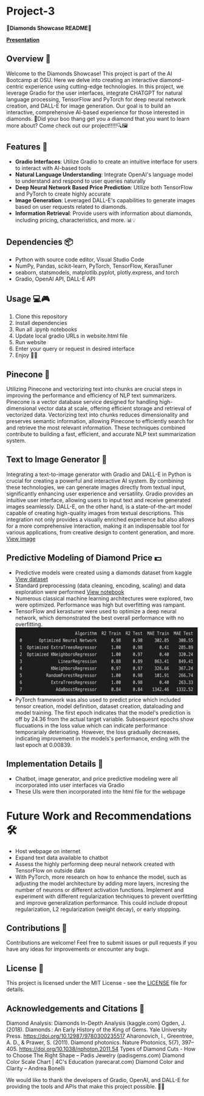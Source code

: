 # Project-3
💎**Diamonds Showcase README**💎

[**Presentation**](https://docs.google.com/presentation/d/180iazh-0e2mQfu0h9xBafVOfzKl_t-bgL2INx06a48A/edit#slide=id.g26f1b39ef97_1_23)

## Overview 🌟
Welcome to the Diamonds Showcase! This project is part of the AI Bootcamp at OSU. Here we delve into creating an interactive diamond-centric experience using cutting-edge technologies. In this project, we leverage Gradio for the user interfaces, integrate CHATGPT for natural language processing, TensorFlow and PyTorch for deep neural network creation, and DALL-E for image generation. Our goal is to build an interactive, comprehensive AI-based experience for those interested in diamonds. 💬Did your boo thang get you a diamond that you want to learn more about? Come check out our project!!!!!🔍🖼️

## Features 🚀
- **Gradio Interfaces**: Utilize Gradio to create an intuitive interface for users to interact with AI-based tools
- **Natural Language Understanding**: Integrate OpenAI's language model to understand and respond to user queries naturally
- **Deep Neural Network Based Price Prediction**: Utilize both TensorFlow and PyTorch to create highly accurate 
- **Image Generation**: Leveraged DALL-E's capabilities to generate images based on user requests related to diamonds.
- **Information Retrieval**: Provide users with information about diamonds, including pricing, characteristics, and more. 📊💡

## Dependencies 📦
- Python with source code editor, Visual Studio Code
- NumPy, Pandas, scikit-learn, PyTorch, TensorFlow, KerasTuner
- seaborn, statsmodels, matplotlib.pyplot, plotly.express, and torch
- Gradio, OpenAI API, DALL-E API

## Usage 💻🎮
1. Clone this repository
2. Install dependencies
3. Run all .ipynb notebooks
4. Update local gradio URLs in website.html file
5. Run website
6. Enter your query or request in desired interface
7. Enjoy 💬🎉

## Pinecone 🌲
Utilizing Pinecone and vectorizing text into chunks are crucial steps in improving the performance and efficiency of NLP text summarizers. Pinecone is a vector database service designed for handling high-dimensional vector data at scale, offering efficient storage and retrieval of vectorized data. Vectorizing text into chunks reduces dimensionality and preserves semantic information, allowing Pinecone to efficiently search for and retrieve the most relevant information. These techniques combined contribute to building a fast, efficient, and accurate NLP text summarization system.

## Text to Image Generator 🤖
Integrating a text-to-image generator with Gradio and DALL-E in Python is crucial for creating a powerful and interactive AI system. By combining these technologies, we can generate images directly from textual input, significantly enhancing user experience and versatility. Gradio provides an intuitive user interface, allowing users to input text and receive generated images seamlessly. DALL-E, on the other hand, is a state-of-the-art model capable of creating high-quality images from textual descriptions. This integration not only provides a visually enriched experience but also allows for a more comprehensive interaction, making it an indispensable tool for various applications, from creative design to content generation, and more.
[View image](/diamonds/image1.png)

## Predictive Modeling of Diamond Price 💵
- Predictive models were created using a diamonds dataset from kaggle [View dataset](/diamonds.csv)
- Standard preprocessing (data cleaning, encoding, scaling) and data exploration were performed [View notebook](/Diamond_Price_Prediction_Model_Dev.ipynb)
- Numerous classical machine learning architectures were explored, two were optimized. Performance was high but overfitting was rampant.
- TensorFlow and kerastuner were used to optimize a deep neural network, which demonstrated the best overall performance with no overfitting.
![Model Performance](/images/model_performance.png)
- PyTorch framework was also used to predict price which included tensor creation, model definition, dataset creation, dataloading and model training. The first epoch indicates that the model's prediction is off by 24.36 from the actual target variable. Subsequesnt epochs show flucuations in the loss value which can indicate performance temporarialy deterioating. However, the loss gradually decreases, indicating improvement in the models's performance, ending with the last epoch at 0.00839. 

## Implementation Details 📝
- Chatbot, image generator, and price predictive modeling were all incorporated into user interfaces via Gradio
- These UIs were then incorporated into the html file for the webpage 

# Future Work and Recommendations 🛠️
- Host webpage on internet
- Expand text data available to chatbot
- Assess the highly performing deep neural network created with TensorFlow on outside data
- With PyTorch, more research on how to enhance the model, such as adjusting the model architecture by adding more layers, incresing the number of neurons or different activation functions. Implement and experiment with different regularization techniques to prevent overfitting and improve generalization performance. This could include dropout regularization, L2 regularization (weight decay), or early stopping.

## Contributions 🤝
Contributions are welcome! Feel free to submit issues or pull requests if you have any ideas for improvements or encounter any bugs.

## License 📜
This project is licensed under the MIT License - see the [LICENSE](LICENSE) file for details.

## Acknowledgements and Citations 🙏
Diamond Analysis: Diamonds In-Depth Analysis (kaggle.com)
Ogden, J. (2018). Diamonds : An Early History of the King of Gems. Yale University Press. https://doi.org/10.12987/9780300235517
Aharonovich, I., Greentree, A. D., & Prawer, S. (2011). Diamond photonics. Nature Photonics, 5(7), 397–405. https://doi.org/10.1038/nphoton.2011.54
Types of Diamond Cuts - How to Choose The Right Shape – Padis Jewelry (padisgems.com)
Diamond Color Scale Chart | 4C's Education (rarecarat.com)
Diamond Color and Clarity – Andrea Bonelli

We would like to thank the developers of Gradio, OpenAI, and DALL-E for providing the tools and APIs that make this project possible. 👏🌟
